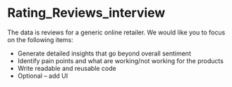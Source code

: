 # Rating_Reviews_interview


The data is reviews for a generic online retailer. We would like you to focus on the following items:

- Generate detailed insights that go beyond overall sentiment
- Identify pain points and what are working/not working for the products
- Write readable and reusable code
- Optional – add UI
